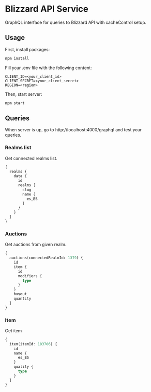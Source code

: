# Blizzard API Service
GraphQL interface for queries to Blizzard API with cacheControl setup.

## Usage
First, install packages:
```bash
npm install
```

Fill your .env file with the following content:
```
CLIENT_ID=<your_client_id>
CLIENT_SECRET=<your_client_secret>
REGION=<region>
```

Then, start server:
```bash
npm start
```

## Queries
When server is up, go to http://localhost:4000/graphql and test your queries.

### Realms list
Get connected realms list.
```graphql
{
  realms {
    data {
      id
      realms {
        slug
        name {
          es_ES
        }
      }
    }
  }
}
```

### Auctions
Get auctions from given realm.
```graphql
{
  auctions(connectedRealmId: 1379) {
    id
    item {
      id
      modifiers {
        type
      }
    }
    buyout
    quantity
  }
}
```

### Item
Get item
```graphql
{
  item(itemId: 183706) {
    id
    name {
      es_ES
    }
    quality {
      type
    }
  }
}
```
